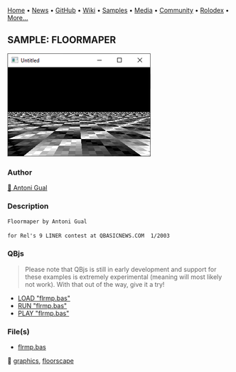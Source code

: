 [Home](https://qb64.com) • [News](../../news.md) • [GitHub](../../github.md) • [Wiki](../../wiki.md) • [Samples](../../samples.md) • [Media](../../media.md) • [Community](../../community.md) • [Rolodex](../../rolodex.md) • [More...](../../more.md)

## SAMPLE: FLOORMAPER

![screenshot.png](img/screenshot.png)

### Author

[🐝 Antoni Gual](../antoni-gual.md) 

### Description

```text
Floormaper by Antoni Gual

for Rel's 9 LINER contest at QBASICNEWS.COM  1/2003
```

### QBjs

> Please note that QBjs is still in early development and support for these examples is extremely experimental (meaning will most likely not work). With that out of the way, give it a try!

* [LOAD "flrmp.bas"](https://v6p9d9t4.ssl.hwcdn.net/html/5953810/index.html?src=https://qb64.com/samples/floormaper/src/flrmp.bas)
* [RUN "flrmp.bas"](https://v6p9d9t4.ssl.hwcdn.net/html/5953810/index.html?mode=auto&src=https://qb64.com/samples/floormaper/src/flrmp.bas)
* [PLAY "flrmp.bas"](https://v6p9d9t4.ssl.hwcdn.net/html/5953810/index.html?mode=play&src=https://qb64.com/samples/floormaper/src/flrmp.bas)

### File(s)

* [flrmp.bas](src/flrmp.bas)

🔗 [graphics](../graphics.md), [floorscape](../floorscape.md)
